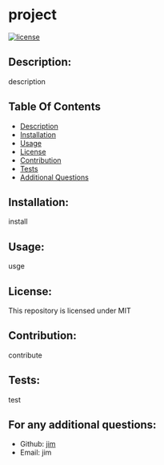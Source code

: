 # project
  
  [![license](https://img.shields.io/badge/license-MIT-blue)](https://shields.io)
  
  ## Description:
  description

  ## Table Of Contents 
  - [Description](#description)
  - [Installation](#installation)
  - [Usage](#usage)
  - [License](#license)
  - [Contribution](#contribution)
  - [Tests](#tests)
  - [Additional Questions](#additional-questions)

  ## Installation:
  install
 
  ## Usage:
  usge

  ## License:
  This repository is licensed under MIT

  ## Contribution:
  contribute

  ## Tests:
  test

  ## For any additional questions:
  - Github: [jim](https://github.com/jim)
  - Email: jim

